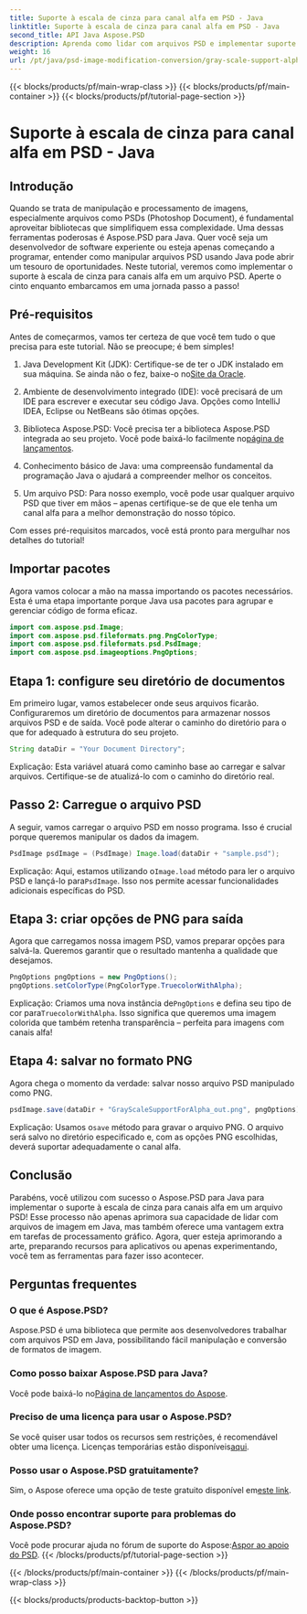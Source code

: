 ```yaml
---
title: Suporte à escala de cinza para canal alfa em PSD - Java
linktitle: Suporte à escala de cinza para canal alfa em PSD - Java
second_title: API Java Aspose.PSD
description: Aprenda como lidar com arquivos PSD e implementar suporte a escala de cinza para canais alfa usando Aspose.PSD para Java neste guia passo a passo.
weight: 16
url: /pt/java/psd-image-modification-conversion/gray-scale-support-alpha-channel-psd/
---
```


{{< blocks/products/pf/main-wrap-class >}}
{{< blocks/products/pf/main-container >}}
{{< blocks/products/pf/tutorial-page-section >}}

# Suporte à escala de cinza para canal alfa em PSD - Java

## Introdução

Quando se trata de manipulação e processamento de imagens, especialmente arquivos como PSDs (Photoshop Document), é fundamental aproveitar bibliotecas que simplifiquem essa complexidade. Uma dessas ferramentas poderosas é Aspose.PSD para Java. Quer você seja um desenvolvedor de software experiente ou esteja apenas começando a programar, entender como manipular arquivos PSD usando Java pode abrir um tesouro de oportunidades. Neste tutorial, veremos como implementar o suporte à escala de cinza para canais alfa em um arquivo PSD. Aperte o cinto enquanto embarcamos em uma jornada passo a passo!

## Pré-requisitos

Antes de começarmos, vamos ter certeza de que você tem tudo o que precisa para este tutorial. Não se preocupe; é bem simples!

1.  Java Development Kit (JDK): Certifique-se de ter o JDK instalado em sua máquina. Se ainda não o fez, baixe-o no[Site da Oracle](https://www.oracle.com/java/technologies/javase-jdk11-downloads.html).

2. Ambiente de desenvolvimento integrado (IDE): você precisará de um IDE para escrever e executar seu código Java. Opções como IntelliJ IDEA, Eclipse ou NetBeans são ótimas opções.

3.  Biblioteca Aspose.PSD: Você precisa ter a biblioteca Aspose.PSD integrada ao seu projeto. Você pode baixá-lo facilmente no[página de lançamentos](https://releases.aspose.com/psd/java/).

4. Conhecimento básico de Java: uma compreensão fundamental da programação Java o ajudará a compreender melhor os conceitos.

5. Um arquivo PSD: Para nosso exemplo, você pode usar qualquer arquivo PSD que tiver em mãos – apenas certifique-se de que ele tenha um canal alfa para a melhor demonstração do nosso tópico.

Com esses pré-requisitos marcados, você está pronto para mergulhar nos detalhes do tutorial!

## Importar pacotes

Agora vamos colocar a mão na massa importando os pacotes necessários. Esta é uma etapa importante porque Java usa pacotes para agrupar e gerenciar código de forma eficaz.

```java
import com.aspose.psd.Image;
import com.aspose.psd.fileformats.png.PngColorType;
import com.aspose.psd.fileformats.psd.PsdImage;
import com.aspose.psd.imageoptions.PngOptions;
```

## Etapa 1: configure seu diretório de documentos

Em primeiro lugar, vamos estabelecer onde seus arquivos ficarão. Configuraremos um diretório de documentos para armazenar nossos arquivos PSD e de saída. Você pode alterar o caminho do diretório para o que for adequado à estrutura do seu projeto.

```java
String dataDir = "Your Document Directory";
```

Explicação: Esta variável atuará como caminho base ao carregar e salvar arquivos. Certifique-se de atualizá-lo com o caminho do diretório real.

## Passo 2: Carregue o arquivo PSD

A seguir, vamos carregar o arquivo PSD em nosso programa. Isso é crucial porque queremos manipular os dados da imagem.

```java
PsdImage psdImage = (PsdImage) Image.load(dataDir + "sample.psd");
```

 Explicação: Aqui, estamos utilizando o`Image.load` método para ler o arquivo PSD e lançá-lo para`PsdImage`. Isso nos permite acessar funcionalidades adicionais específicas do PSD.

## Etapa 3: criar opções de PNG para saída

Agora que carregamos nossa imagem PSD, vamos preparar opções para salvá-la. Queremos garantir que o resultado mantenha a qualidade que desejamos.

```java
PngOptions pngOptions = new PngOptions();
pngOptions.setColorType(PngColorType.TruecolorWithAlpha);
```

Explicação: Criamos uma nova instância de`PngOptions` e defina seu tipo de cor para`TruecolorWithAlpha`. Isso significa que queremos uma imagem colorida que também retenha transparência – perfeita para imagens com canais alfa!

## Etapa 4: salvar no formato PNG

Agora chega o momento da verdade: salvar nosso arquivo PSD manipulado como PNG. 

```java
psdImage.save(dataDir + "GrayScaleSupportForAlpha_out.png", pngOptions);
```

 Explicação: Usamos o`save` método para gravar o arquivo PNG. O arquivo será salvo no diretório especificado e, com as opções PNG escolhidas, deverá suportar adequadamente o canal alfa.

## Conclusão

Parabéns, você utilizou com sucesso o Aspose.PSD para Java para implementar o suporte à escala de cinza para canais alfa em um arquivo PSD! Esse processo não apenas aprimora sua capacidade de lidar com arquivos de imagem em Java, mas também oferece uma vantagem extra em tarefas de processamento gráfico. Agora, quer esteja aprimorando a arte, preparando recursos para aplicativos ou apenas experimentando, você tem as ferramentas para fazer isso acontecer.

## Perguntas frequentes

### O que é Aspose.PSD?
Aspose.PSD é uma biblioteca que permite aos desenvolvedores trabalhar com arquivos PSD em Java, possibilitando fácil manipulação e conversão de formatos de imagem.

### Como posso baixar Aspose.PSD para Java?
 Você pode baixá-lo no[Página de lançamentos do Aspose](https://releases.aspose.com/psd/java/).

### Preciso de uma licença para usar o Aspose.PSD?
 Se você quiser usar todos os recursos sem restrições, é recomendável obter uma licença. Licenças temporárias estão disponíveis[aqui](https://purchase.aspose.com/temporary-license/).

### Posso usar o Aspose.PSD gratuitamente?
 Sim, o Aspose oferece uma opção de teste gratuito disponível em[este link](https://releases.aspose.com/).

### Onde posso encontrar suporte para problemas do Aspose.PSD?
 Você pode procurar ajuda no fórum de suporte do Aspose:[Aspor ao apoio do PSD](https://forum.aspose.com/c/psd/34).
{{< /blocks/products/pf/tutorial-page-section >}}

{{< /blocks/products/pf/main-container >}}
{{< /blocks/products/pf/main-wrap-class >}}

{{< blocks/products/products-backtop-button >}}
